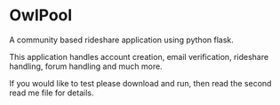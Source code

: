 # OwlPool

A community based rideshare application using python flask.

This application handles account creation, email verification, rideshare handling, forum handling and much more.

If you would like to test please download and run, then read the second read me file for details.
